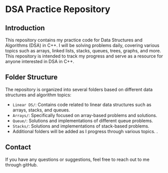 # DSA Practice Repository

## Introduction
This repository contains my practice code for Data Structures and Algorithms (DSA) in C++. I will be solving problems daily, covering various topics such as arrays, linked lists, stacks, queues, trees, graphs, and more. This repository is intended to track my progress and serve as a resource for anyone interested in DSA in C++.

## Folder Structure
The repository is organized into several folders based on different data structures and algorithm topics:

- `Linear DS/`: Contains code related to linear data structures such as arrays, stacks, and queues.
- `Arrays/`: Specifically focused on array-based problems and solutions.
- `Queue/`: Solutions and implementations of different queue problems.
- `Stacks/`: Solutions and implementations of stack-based problems.
- Additional folders will be added as I progress through various topics.
.
## Contact
If you have any questions or suggestions, feel free to reach out to me through gitHub.
